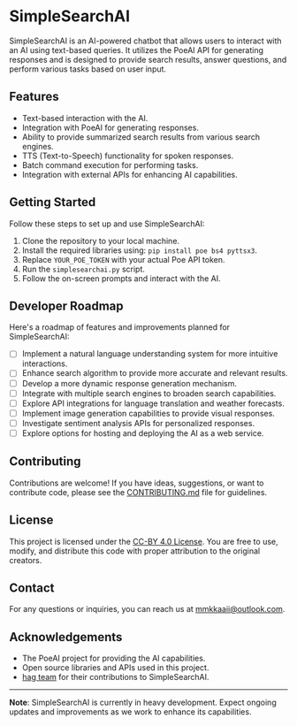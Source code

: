 # SimpleSearchAI

SimpleSearchAI is an AI-powered chatbot that allows users to interact with an AI using text-based queries. It utilizes the PoeAI API for generating responses and is designed to provide search results, answer questions, and perform various tasks based on user input.

## Features

- Text-based interaction with the AI.
- Integration with PoeAI for generating responses.
- Ability to provide summarized search results from various search engines.
- TTS (Text-to-Speech) functionality for spoken responses.
- Batch command execution for performing tasks.
- Integration with external APIs for enhancing AI capabilities.

## Getting Started

Follow these steps to set up and use SimpleSearchAI:

1. Clone the repository to your local machine.
2. Install the required libraries using: `pip install poe bs4 pyttsx3`.
3. Replace `YOUR_POE_TOKEN` with your actual Poe API token.
4. Run the `simplesearchai.py` script.
5. Follow the on-screen prompts and interact with the AI.

## Developer Roadmap

Here's a roadmap of features and improvements planned for SimpleSearchAI:

- [ ] Implement a natural language understanding system for more intuitive interactions.
- [ ] Enhance search algorithm to provide more accurate and relevant results.
- [ ] Develop a more dynamic response generation mechanism.
- [ ] Integrate with multiple search engines to broaden search capabilities.
- [ ] Explore API integrations for language translation and weather forecasts.
- [ ] Implement image generation capabilities to provide visual responses.
- [ ] Investigate sentiment analysis APIs for personalized responses.
- [ ] Explore options for hosting and deploying the AI as a web service.

## Contributing

Contributions are welcome! If you have ideas, suggestions, or want to contribute code, please see the [CONTRIBUTING.md](CONTRIBUTING.md) file for guidelines.

## License

This project is licensed under the [CC-BY 4.0 License](LICENSE.md). You are free to use, modify, and distribute this code with proper attribution to the original creators.

## Contact

For any questions or inquiries, you can reach us at mmkkaaii@outlook.com.

## Acknowledgements

- The PoeAI project for providing the AI capabilities.
- Open source libraries and APIs used in this project.
- [hag team](https://github.com/hagteam) for their contributions to SimpleSearchAI.

---

**Note**: SimpleSearchAI is currently in heavy development. Expect ongoing updates and improvements as we work to enhance its capabilities.

